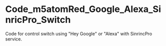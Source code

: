 # Code_m5atomRed_Google_Alexa_SinricPro_Switch

Code for control switch using "Hey Google" or "Alexa" with SinrincPro service.
